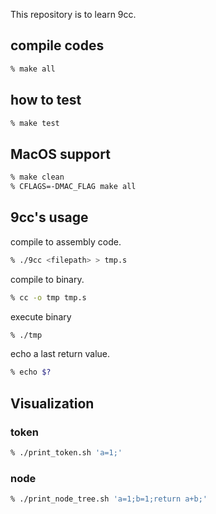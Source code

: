 This repository is to learn 9cc.

## compile codes
```sh
% make all
```

## how to test
```sh
% make test
```

## MacOS support
```sh
% make clean
% CFLAGS=-DMAC_FLAG make all
```

## 9cc's usage
 compile to assembly code.
```sh
% ./9cc <filepath> > tmp.s
```
 compile to binary.
```sh
% cc -o tmp tmp.s
```
 execute binary
```sh
% ./tmp
```
 echo a last return value.
```sh
% echo $?
```

## Visualization
### token
```sh
% ./print_token.sh 'a=1;'
```

### node
```sh
% ./print_node_tree.sh 'a=1;b=1;return a+b;'
```

